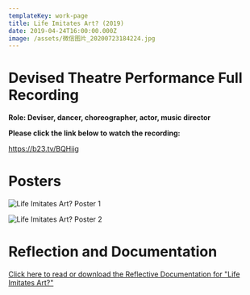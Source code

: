 ```yaml
---
templateKey: work-page
title: Life Imitates Art? (2019)
date: 2019-04-24T16:00:00.000Z
image: /assets/微信图片_20200723184224.jpg
---
```

# Devised Theatre Performance Full Recording

<div class="lines-1"></div>

**Role: Deviser, dancer, choreographer, actor, music director** 

<div class="lines-1"></div>

**Please click the link below to watch the recording:**

<https://b23.tv/BQHiig>

<div class="lines-1"></div>

# Posters

<div class="lines-1"></div>

![Life Imitates Art? Poster 1](/assets/微信图片_20200723184224.jpg "Life Imitates Art? Poster 1")

![Life Imitates Art? Poster 2](/assets/微信图片_20200723184228.jpg "Life Imitates Art? Poster 2")

<div class="lines-1"></div>

# Reflection and Documentation

<div class="lines-1"></div>

[Click here to read or download the Reflective Documentation for "Life Imitates Art?"](/assets/yifan-thea452-phase-2-documentation.pdf)